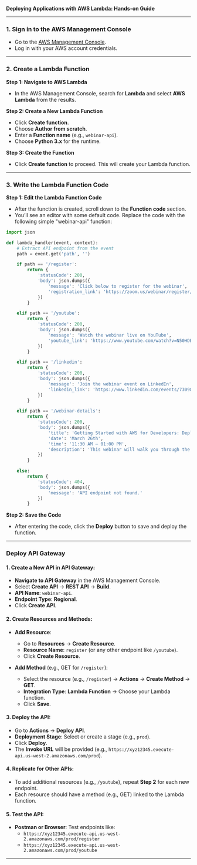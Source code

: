 **Deploying Applications with AWS Lambda: Hands-on Guide**

---

### **1. Sign in to the AWS Management Console**

- Go to the [AWS Management Console](https://aws.amazon.com/console/).
- Log in with your AWS account credentials.

---

### **2. Create a Lambda Function**

**Step 1: Navigate to AWS Lambda**
- In the AWS Management Console, search for **Lambda** and select **AWS Lambda** from the results.
  
**Step 2: Create a New Lambda Function**
- Click **Create function**.
- Choose **Author from scratch**.
- Enter a **Function name** (e.g., `webinar-api`).
- Choose **Python 3.x** for the runtime.

**Step 3: Create the Function**
- Click **Create function** to proceed. This will create your Lambda function.

---

### **3. Write the Lambda Function Code**

**Step 1: Edit the Lambda Function Code**
- After the function is created, scroll down to the **Function code** section.
- You’ll see an editor with some default code. Replace the code with the following simple "webinar-api" function:

```python
import json

def lambda_handler(event, context):
    # Extract API endpoint from the event
    path = event.get('path', '')

    if path == '/register':
        return {
            'statusCode': 200,
            'body': json.dumps({
                'message': 'Click below to register for the webinar',
                'registration_link': 'https://zoom.us/webinar/register/7317411552853/WN_zVywNSChQJeXfxYmpb8QUg'
            })
        }

    elif path == '/youtube':
        return {
            'statusCode': 200,
            'body': json.dumps({
                'message': 'Watch the webinar live on YouTube',
                'youtube_link': 'https://www.youtube.com/watch?v=N50HDBRjrAE'
            })
        }

    elif path == '/linkedin':
        return {
            'statusCode': 200,
            'body': json.dumps({
                'message': 'Join the webinar event on LinkedIn',
                'linkedin_link': 'https://www.linkedin.com/events/7309835931727892480/comments/'
            })
        }

    elif path == '/webinar-details':
        return {
            'statusCode': 200,
            'body': json.dumps({
                'title': 'Getting Started with AWS for Developers: Deploying Applications with EC2, Lambda, and RDS',
                'date': 'March 26th',
                'time': '11:30 AM – 01:00 PM',
                'description': 'This webinar will walk you through the steps of deploying applications on AWS using EC2, Lambda, and RDS.'
            })
        }

    else:
        return {
            'statusCode': 404,
            'body': json.dumps({
                'message': 'API endpoint not found.'
            })
        }
```

**Step 2: Save the Code**
- After entering the code, click the **Deploy** button to save and deploy the function.

---

### **Deploy API Gateway**

#### 1. **Create a New API in API Gateway**:
   - **Navigate to API Gateway** in the AWS Management Console.
   - Select **Create API** → **REST API** → **Build**.
   - **API Name**: `webinar-api`.
   - **Endpoint Type**: **Regional**.
   - Click **Create API**.

#### 2. **Create Resources and Methods**:
   - **Add Resource**:
     - Go to **Resources** → **Create Resource**.
     - **Resource Name**: `register` (or any other endpoint like `/youtube`).
     - Click **Create Resource**.
   
   - **Add Method** (e.g., GET for `/register`):
     - Select the resource (e.g., `/register`) → **Actions** → **Create Method** → **GET**.
     - **Integration Type**: **Lambda Function** → Choose your Lambda function.
     - Click **Save**.

#### 3. **Deploy the API**:
   - Go to **Actions** → **Deploy API**.
   - **Deployment Stage**: Select or create a stage (e.g., `prod`).
   - Click **Deploy**.
   - The **Invoke URL** will be provided (e.g., `https://xyz12345.execute-api.us-west-2.amazonaws.com/prod`).

#### 4. **Replicate for Other APIs**:
   - To add additional resources (e.g., `/youtube`), repeat **Step 2** for each new endpoint.
   - Each resource should have a method (e.g., GET) linked to the Lambda function.

#### 5. **Test the API**:
   - **Postman or Browser**: Test endpoints like:
     - `https://xyz12345.execute-api.us-west-2.amazonaws.com/prod/register`
     - `https://xyz12345.execute-api.us-west-2.amazonaws.com/prod/youtube`

---
